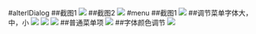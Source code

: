 #alterlDialog
##截图1
![](https://i.imgur.com/n6ZObmK.png)
##截图2
![](https://i.imgur.com/GuC0mBy.png)
#menu
##截图1
![](https://i.imgur.com/PirjAzw.png)
##调节菜单字体大，中，小
![](https://i.imgur.com/bR7mRiz.png)
![](https://i.imgur.com/5eHIo09.png)
![](https://i.imgur.com/3cvToXu.png)
##普通菜单项
![](https://i.imgur.com/kD6UAHZ.png)
##字体颜色调节
![](https://i.imgur.com/cXjPVhv.png)